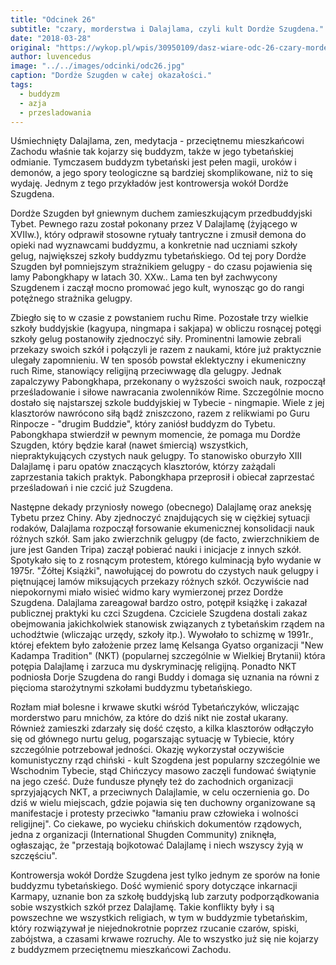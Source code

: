 ```yaml
---
title: "Odcinek 26"
subtitle: "czary, morderstwa i Dalajlama, czyli kult Dordże Szugdena."
date: "2018-03-28"
original: "https://wykop.pl/wpis/30950109/dasz-wiare-odc-26-czary-morderstwa-i-dalajlama-czy"
author: luvencedus
image: "../../images/odcinki/odc26.jpg"
caption: "Dordże Szugden w całej okazałości."
tags:
  - buddyzm
  - azja
  - przesladowania
---
```


Uśmiechnięty Dalajlama, zen, medytacja - przeciętnemu mieszkańcowi Zachodu właśnie tak kojarzy się buddyzm, także w jego tybetańskiej odmianie. Tymczasem buddyzm tybetański jest pełen magii, uroków i demonów, a jego spory teologiczne są bardziej skomplikowane, niż to się wydaję. Jednym z tego przykładów jest kontrowersja wokół Dordże Szugdena.

Dordże Szugden był gniewnym duchem zamieszkującym przedbuddyjski Tybet. Pewnego razu został pokonany przez V Dalajlamę (żyjącego w XVIIw.), który odprawił stosowne rytuały tantryczne i zmusił demona do opieki nad wyznawcami buddyzmu, a konkretnie nad uczniami szkoły gelug, największej szkoły buddyzmu tybetańskiego. Od tej pory Dordże Szugden był pomniejszym strażnikiem gelugpy - do czasu pojawienia się lamy Pabongkhapy w latach 30. XXw.. Lama ten był zachwycony Szugdenem i zaczął mocno promować jego kult, wynosząc go do rangi potężnego strażnika gelugpy.

Zbiegło się to w czasie z powstaniem ruchu Rime. Pozostałe trzy wielkie szkoły buddyjskie (kagyupa, ningmapa i sakjapa) w obliczu rosnącej potęgi szkoły gelug postanowiły zjednoczyć siły. Prominentni lamowie zebrali przekazy swoich szkół i połączyli je razem z naukami, które już praktycznie ulegały zapomnieniu. W ten sposób powstał eklektyczny i ekumeniczny ruch Rime, stanowiący religijną przeciwwagę dla gelugpy. Jednak zapalczywy Pabongkhapa, przekonany o wyższości swoich nauk, rozpoczął prześladowanie i siłowe nawracania zwolenników Rime. Szczególnie mocno dostało się najstarszej szkole buddyjskiej w Tybecie - ningmapie. Wiele z jej klasztorów nawrócono siłą bądź zniszczono, razem z relikwiami po Guru Rinpocze - "drugim Buddzie", który zaniósł buddyzm do Tybetu. Pabongkhapa stwierdził w pewnym momencie, że pomaga mu Dordże Szugden, który będzie karał (nawet śmiercią) wszystkich, niepraktykujących czystych nauk gelugpy. To stanowisko oburzyło XIII Dalajlamę i paru opatów znaczących klasztorów, którzy zażądali zaprzestania takich praktyk. Pabongkhapa przeprosił i obiecał zaprzestać prześladowań i nie czcić już Szugdena.

Następne dekady przyniosły nowego (obecnego) Dalajlamę oraz aneksję Tybetu przez Chiny. Aby zjednoczyć znajdujących się w ciężkiej sytuacji rodaków, Dalajlama rozpoczął forsowanie ekumenicznej konsolidacji nauk różnych szkół. Sam jako zwierzchnik gelugpy (de facto, zwierzchnikiem de jure jest Ganden Tripa) zaczął pobierać nauki i inicjacje z innych szkół. Spotykało się to z rosnącym protestem, którego kulminacją było wydanie w 1975r. "Żółtej Książki", nawołującej do powrotu do czystych nauk gelugpy i piętnującej lamów miksujących przekazy różnych szkół. Oczywiście nad niepokornymi miało wisieć widmo kary wymierzonej przez Dordże Szugdena. Dalajlama zareagował bardzo ostro, potępił książkę i zakazał publicznej praktyki ku czci Szugdena. Czciciele Szugdena dostali zakaz obejmowania jakichkolwiek stanowisk związanych z tybetańskim rządem na uchodźtwie (wliczając urzędy, szkoły itp.). Wywołało to schizmę w 1991r., której efektem było założenie przez lamę Kelsanga Gyatso organizacji "New Kadampa Tradition" (NKT) (popularnej szczególnie w Wielkiej Brytanii) która potępia Dalajlamę i zarzuca mu dyskryminację religijną. Ponadto NKT podniosła Dorje Szugdena do rangi Buddy i domaga się uznania na równi z pięcioma starożytnymi szkołami buddyzmu tybetańskiego.

Rozłam miał bolesne i krwawe skutki wśród Tybetańczyków, wliczając morderstwo paru mnichów, za które do dziś nikt nie został ukarany. Również zamieszki zdarzały się dość często, a kilka klasztorów odłączyło się od głównego nurtu gelug, pogarszając sytuację w Tybiecie, który szczególnie potrzebował jedności. Okazję wykorzystał oczywiście komunistyczny rząd chiński - kult Szogdena jest popularny szczególnie we Wschodnim Tybecie, stąd Chińczycy masowo zaczęli fundować świątynie na jego cześć. Duże fundusze płynęły też do zachodnich organizacji sprzyjających NKT, a przeciwnych Dalajlamie, w celu oczernienia go. Do dziś w wielu miejscach, gdzie pojawia się ten duchowny organizowane są manifestacje i protesty przeciwko "łamaniu praw człowieka i wolności religijnej". Co ciekawe, po wycieku chińskich dokumentów rządowych, jedna z organizacji (International Shugden Community) zniknęła, ogłaszając, że "przestają bojkotować Dalajlamę i niech wszyscy żyją w szczęściu".

Kontrowersja wokół Dordże Szugdena jest tylko jednym ze sporów na łonie buddyzmu tybetańskiego. Dość wymienić spory dotyczące inkarnacji Karmapy, uznanie bon za szkołę buddyjską lub zarzuty podporządkowania sobie wszystkich szkół przez Dalajlamę. Takie konflikty były i są powszechne we wszystkich religiach, w tym w buddyzmie tybetańskim, który rozwiązywał je niejednokrotnie poprzez rzucanie czarów, spiski, zabójstwa, a czasami krwawe rozruchy. Ale to wszystko już się nie kojarzy z buddyzmem przeciętnemu mieszkańcowi Zachodu.
